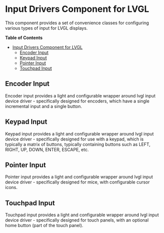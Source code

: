 # Input Drivers Component for LVGL

This component provides a set of convenience classes for configuring various
types of input for LVGL displays.

<!-- markdown-toc start - Don't edit this section. Run M-x markdown-toc-refresh-toc -->
**Table of Contents**

- [Input Drivers Component for LVGL](#input-drivers-component-for-lvgl)
  - [Encoder Input](#encoder-input)
  - [Keypad Input](#keypad-input)
  - [Pointer Input](#pointer-input)
  - [Touchpad Input](#touchpad-input)

<!-- markdown-toc end -->

## Encoder Input

Encoder input provides a light and configurable wrapper around lvgl input
device driver - specifically designed for encoders, which have a single
incremental input and a single button.

## Keypad Input

Keypad input provides a light and configurable wrapper around lvgl input device
driver - specifically designed for use with a keypad, which is typically a
matrix of buttons, typically containing buttons such as LEFT, RIGHT, UP, DOWN,
ENTER, ESCAPE, etc.

## Pointer Input

Pointer input provides a light and configurable wrapper around lvgl input device
driver - specifically designed for mice, with configurable cursor icons.

## Touchpad Input

Touchpad input provides a light and configurable wrapper around lvgl input
device driver - specifically designed for touch panels, with an optional home
button (part of the touch panel).

